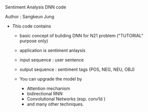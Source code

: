 Sentiment Analysis DNN code

Author : Sangkeun Jung 

- This code contains 
	- basic concept of buliding DNN for N21 problem ("TUTORIAL" purpose only)

	- application is sentiment anlaysis 

	- input sequence  : user sentence
	- output sequence : sentiment tags (POS, NEG, NEU, OBJ)

	- You can upgrade the model by
		- Attention mechanism
		- bidirectional RNN
		- Convolutional Networks (esp. conv1d )
		- and many other techniques. 


